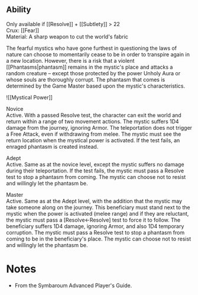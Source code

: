 ## Ability
Only available if [[Resolve]] + [[Subtlety]] > 22<br>Crux: [[Fear]]<br>Material: A sharp weapon to cut the world's fabric

The fearful mystics who have gone furthest in questioning the laws of nature can choose to momentarily cease to be in order to transpire again in a new location. However, there is a risk that a violent [[Phantasms|phantasm]] remains in the mystic's place and attacks a random creature – except those protected by the power Unholy Aura or whose souls are thoroughly corrupt. The phantasm that comes is determined by the Game Master based upon the mystic's characteristics.

![[Mystical Power]]

Novice<br>Active. With a passed Resolve test, the character can exit the world and return within a range of two movement actions. The mystic suffers 1D4 damage from the journey, ignoring Armor. The teleportation does not trigger a Free Attack, even if withdrawing from melee. The mystic must see the return location when the mystical power is activated. If the test fails, an enraged phantasm is created instead.

Adept<br>Active. Same as at the novice level, except the mystic suffers no damage during their teleportation. If the test fails, the mystic must pass a Resolve test to stop a phantasm from coming. The mystic can choose not to resist and willingly let the phantasm be.

Master<br>Active. Same as at the Adept level, with the addition that the mystic may take someone along on the journey. This beneficiary must stand next to the mystic when the power is activated (melee range) and if they are reluctant, the mystic must pass a \[Resolve←Resolve\] test to force it to follow. The beneficiary suffers 1D4 damage, ignoring Armor, and also 1D4 temporary corruption. The mystic must pass a Resolve test to stop a phantasm from coming to be in the beneficiary's place. The mystic can choose not to resist and willingly let the phantasm be.
# Notes
* From the Symbaroum Advanced Player's Guide.